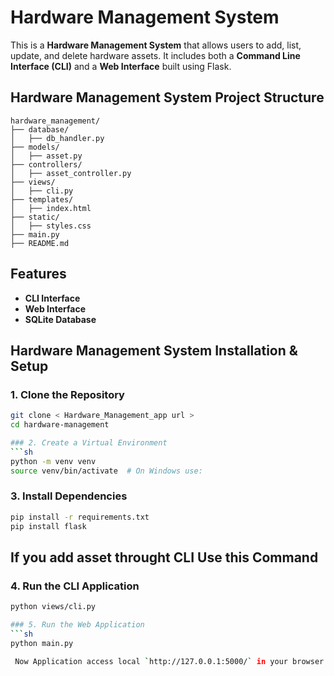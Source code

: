 # Hardware Management System

This is a **Hardware Management System** that allows users to add, list, update, and delete hardware assets. It includes both a **Command Line Interface (CLI)** and a **Web Interface** built using Flask.

## Hardware Management System Project Structure 
```
hardware_management/
├── database/
│   ├── db_handler.py
├── models/
│   ├── asset.py
├── controllers/
│   ├── asset_controller.py
├── views/
│   ├── cli.py
├── templates/
│   ├── index.html
├── static/
│   ├── styles.css
├── main.py
├── README.md
```

## Features
- **CLI Interface** 
- **Web Interface** 
- **SQLite Database**

## Hardware Management System Installation & Setup
### 1. Clone the Repository
```sh
git clone < Hardware_Management_app url >
cd hardware-management

### 2. Create a Virtual Environment
```sh
python -m venv venv
source venv/bin/activate  # On Windows use: 
```

### 3. Install Dependencies
```sh
pip install -r requirements.txt
pip install flask
```
## If you add asset throught CLI Use this Command
### 4. Run the CLI Application
```sh
python views/cli.py

### 5. Run the Web Application
```sh
python main.py

 Now Application access local `http://127.0.0.1:5000/` in your browser.
